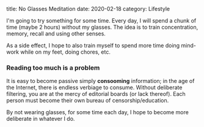 title: No Glasses Meditation
date: 2020-02-18
category: Lifestyle

I'm going to try something for some time. Every day, I will spend a
chunk of time (maybe 2 hours) without my glasses.  The idea is to
train concentration, memory, recall and using other senses.

As a side effect, I hope to also train myself to spend more time doing
mind-work while on my feet, doing chores, etc.

### Reading too much is a problem
 
It is easy to become passive simply **consooming** information; in the
age of the Internet, there is endless verbiage to consume. Without
deliberate filtering, you are at the mercy of editorial boards (or
lack thereof). Each person must become their own bureau of
censorship/education.

By not wearing glasses, for some time each day, I hope to become more
deliberate in whatever I do.
